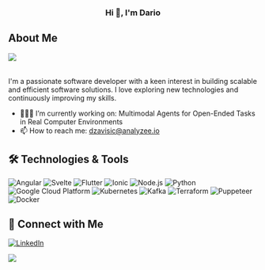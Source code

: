 <h3 align="center">Hi 👋, I'm Dario</h3>

## About Me
<img align="left" src="https://readme-typing-svg.herokuapp.com/?color=45B6C4&width=420&height=30&lines=Name:+Dario+Zavisic;Degree:+univ.+bacc.+math.+et+comp.;Location:+Osijek,+Croatia;&color=f59620" />

<br>
<br>

I'm a passionate software developer with a keen interest in building scalable and efficient software solutions. I love exploring new technologies and continuously improving my skills.

- 🧑🏻‍💻 I’m currently working on: Multimodal Agents for Open-Ended Tasks in Real Computer Environments
- 📫 How to reach me: dzavisic@analyzee.io

## 🛠️ Technologies & Tools

![Angular](https://img.shields.io/badge/-Angular-DD0031?style=flat&logo=angular&logoColor=white)
![Svelte](https://img.shields.io/badge/-Svelte-FF3E00?style=flat&logo=svelte&logoColor=white)
![Flutter](https://img.shields.io/badge/-Flutter-02569B?style=flat&logo=flutter&logoColor=white)
![Ionic](https://img.shields.io/badge/-Ionic-3880FF?style=flat&logo=ionic&logoColor=white)
![Node.js](https://img.shields.io/badge/-Node.js-339933?style=flat&logo=node.js&logoColor=white)
![Python](https://img.shields.io/badge/-Python-3776AB?style=flat&logo=python&logoColor=white)
![Google Cloud Platform](https://img.shields.io/badge/-GCP-4285F4?style=flat&logo=google-cloud&logoColor=white)
![Kubernetes](https://img.shields.io/badge/-Kubernetes-326CE5?style=flat&logo=kubernetes&logoColor=white)
![Kafka](https://img.shields.io/badge/-Kafka-231F20?style=flat&logo=apache-kafka&logoColor=white)
![Terraform](https://img.shields.io/badge/-Terraform-623CE4?style=flat&logo=terraform&logoColor=white)
![Puppeteer](https://img.shields.io/badge/-Puppeteer-40B5A4?style=flat&logo=puppeteer&logoColor=white)
![Docker](https://img.shields.io/badge/-Docker-2496ED?style=flat&logo=docker&logoColor=white)

## 🔗 Connect with Me

[![LinkedIn](https://img.shields.io/badge/-LinkedIn-0077B5?style=flat&logo=linkedin)](https://www.linkedin.com/in/dario-zavisic/)

![](https://hit.yhype.me/github/profile?user_id=43092397)

